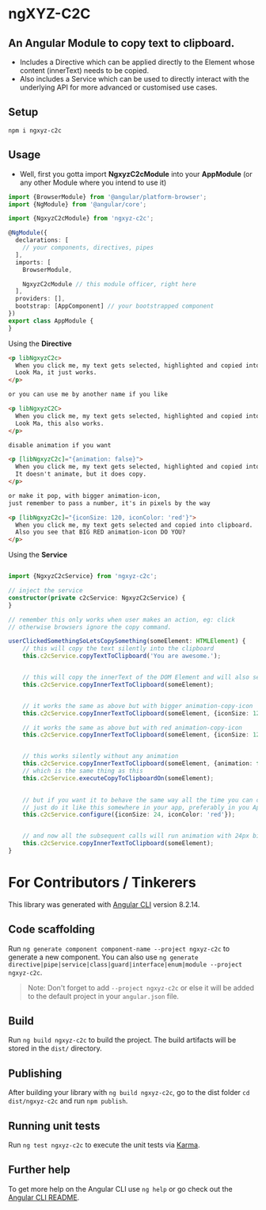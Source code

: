 # ngXYZ-C2C
## An Angular Module to copy text to clipboard.
- Includes a Directive which can be applied directly to the Element whose content (innerText) needs to be copied. 
- Also includes a Service which can be used to directly interact with the underlying API for more advanced or customised use cases.

## Setup
    npm i ngxyz-c2c

## Usage
- Well, first you gotta import **NgxyzC2cModule** into your **AppModule** (or any other Module where you intend to use it)
```typescript
import {BrowserModule} from '@angular/platform-browser';
import {NgModule} from '@angular/core';

import {NgxyzC2cModule} from 'ngxyz-c2c';

@NgModule({
  declarations: [
    // your components, directives, pipes
  ],
  imports: [
    BrowserModule,

    NgxyzC2cModule // this module officer, right here
  ],
  providers: [],
  bootstrap: [AppComponent] // your bootstrapped component
})
export class AppModule {
}
``` 
Using the **Directive**
```html
<p libNgxyzC2c>
  When you click me, my text gets selected, highlighted and copied into clipboard.
  Look Ma, it just works.
</p>

or you can use me by another name if you like

<p libNgxyzC2C>
  When you click me, my text gets selected, highlighted and copied into clipboard.
  Look Ma, this also works.
</p>

disable animation if you want

<p [libNgxyzC2c]="{animation: false}">
  When you click me, my text gets selected, highlighted and copied into clipboard.
  It doesn't animate, but it does copy.
</p>

or make it pop, with bigger animation-icon,
just remember to pass a number, it's in pixels by the way

<p [libNgxyzC2c]="{iconSize: 120, iconColor: 'red'}">
  When you click me, my text gets selected and copied into clipboard.
  Also you see that BIG RED animation-icon DO YOU?
</p>
```

Using the **Service**
```typescript

import {NgxyzC2cService} from 'ngxyz-c2c';

// inject the service
constructor(private c2cService: NgxyzC2cService) {
}

// remember this only works when user makes an action, eg: click
// otherwise browsers ignore the copy command.

userClickedSomethingSoLetsCopySomething(someElement: HTMLElement) {
    // this will copy the text silently into the clipboard
    this.c2cService.copyTextToClipboard('You are awesome.');


    // this will copy the innerText of the DOM Element and will also select/highlight it at the same time
    this.c2cService.copyInnerTextToClipboard(someElement);


    // it works the same as above but with bigger animation-copy-icon
    this.c2cService.copyInnerTextToClipboard(someElement, {iconSize: 120});

    // it works the same as above but with red animation-copy-icon
    this.c2cService.copyInnerTextToClipboard(someElement, {iconSize: 120, iconColor: 'red'});


    // this works silently without any animation
    this.c2cService.copyInnerTextToClipboard(someElement, {animation: false});
    // which is the same thing as this
    this.c2cService.executeCopyToClipboardOn(someElement);
    

    // but if you want it to behave the same way all the time you can configure it in one go
    // just do it like this somewhere in your app, preferably in you AppComponent
    this.c2cService.configure({iconSize: 24, iconColor: 'red'});


    // and now all the subsequent calls will run animation with 24px big red copy-icon
    this.c2cService.copyInnerTextToClipboard(someElement);
}
```

# For Contributors / Tinkerers
This library was generated with [Angular CLI](https://github.com/angular/angular-cli) version 8.2.14.

## Code scaffolding

Run `ng generate component component-name --project ngxyz-c2c` to generate a new component. You can also use `ng generate directive|pipe|service|class|guard|interface|enum|module --project ngxyz-c2c`.
> Note: Don't forget to add `--project ngxyz-c2c` or else it will be added to the default project in your `angular.json` file. 

## Build

Run `ng build ngxyz-c2c` to build the project. The build artifacts will be stored in the `dist/` directory.

## Publishing

After building your library with `ng build ngxyz-c2c`, go to the dist folder `cd dist/ngxyz-c2c` and run `npm publish`.

## Running unit tests

Run `ng test ngxyz-c2c` to execute the unit tests via [Karma](https://karma-runner.github.io).

## Further help

To get more help on the Angular CLI use `ng help` or go check out the [Angular CLI README](https://github.com/angular/angular-cli/blob/master/README.md).
